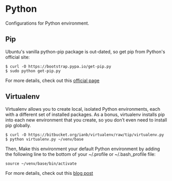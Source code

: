 # Python

Configurations for Python environment.

## Pip

  Ubuntu's vanilla python-pip package is out-dated, so get pip from Python's official site:

  ```text
  $ curl -O https://bootstrap.pypa.io/get-pip.py
  $ sudo python get-pip.py
  ```

  For more details, check out this [official page](https://pip.pypa.io/en/latest/installing.html#install-pip)

## Virtualenv

  Virtualenv allows you to create local, isolated Python environments, each with a different set of installed packages. As a bonus, virtualenv installs pip into each new environment that you create, so you don’t even need to install pip globally.

  ```text
  $ curl -O https://bitbucket.org/ianb/virtualenv/raw/tip/virtualenv.py
  $ python virtualenv.py ~/venv/base
  ```

  Then, Make this environment your default Python environment by adding the following line to the bottom of your ~/.profile or ~/.bash_profile file:

  ```text
  source ~/venv/base/bin/activate
  ```
  
  For more details, check out this [blog post](http://dubroy.com/blog/so-you-want-to-install-a-python-package/#the-better-way)
